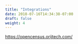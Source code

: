 ```yaml
---
title: "Integrations"
date: 2018-07-16T14:34:38-07:00
draft: false
weight: 4
---
```


https://opencensus.orijtech.com/
